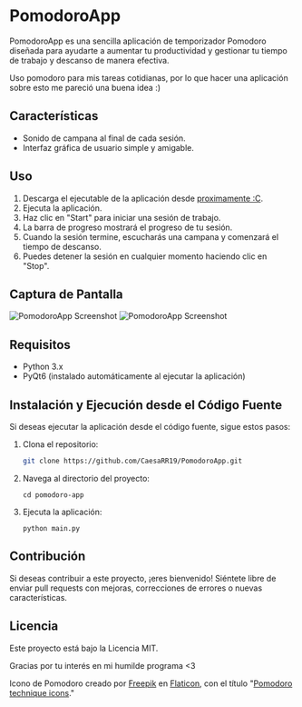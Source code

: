 # PomodoroApp

PomodoroApp es una sencilla aplicación de temporizador Pomodoro diseñada para ayudarte a aumentar tu productividad y gestionar tu tiempo de trabajo y descanso de manera efectiva.

Uso pomodoro para mis tareas cotidianas, por lo que hacer una aplicación sobre esto me pareció una buena idea :)

## Características

- Sonido de campana al final de cada sesión.
- Interfaz gráfica de usuario simple y amigable.

## Uso

1. Descarga el ejecutable de la aplicación desde [proximamente :C](enlace-al-ejecutable).
2. Ejecuta la aplicación.
3. Haz clic en "Start" para iniciar una sesión de trabajo.
4. La barra de progreso mostrará el progreso de tu sesión.
5. Cuando la sesión termine, escucharás una campana y comenzará el tiempo de descanso.
6. Puedes detener la sesión en cualquier momento haciendo clic en "Stop".

## Captura de Pantalla

![PomodoroApp Screenshot](https://i.imgur.com/mhIZ8nA.png) ![PomodoroApp Screenshot](https://i.imgur.com/3stWhyI.png)

## Requisitos

- Python 3.x
- PyQt6 (instalado automáticamente al ejecutar la aplicación)

## Instalación y Ejecución desde el Código Fuente

Si deseas ejecutar la aplicación desde el código fuente, sigue estos pasos:

1. Clona el repositorio:

    ```bash
    git clone https://github.com/CaesaRR19/PomodoroApp.git

2. Navega al directorio del proyecto:

    ```cd pomodoro-app```
  
3. Ejecuta la aplicación:

    ```python main.py```

## Contribución

Si deseas contribuir a este proyecto, ¡eres bienvenido! Siéntete libre de enviar pull requests con mejoras, correcciones de errores o nuevas características.

## Licencia

Este proyecto está bajo la Licencia MIT.
 
Gracias por tu interés en mi humilde programa <3


Icono de Pomodoro creado por [Freepik](https://www.flaticon.com/authors/freepik) en [Flaticon](https://www.flaticon.com/), con el título "[Pomodoro technique icons](https://www.flaticon.com/free-icons/pomodoro-technique)."
